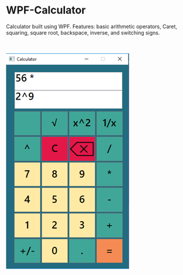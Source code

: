 # WPF-Calculator
Calculator built using WPF.  Features: basic arithmetic operators, Caret, squaring, square root, backspace, inverse, and switching signs.

<br><br>
![alt text](https://github.com/JustinTracy/WPF-Calculator/blob/master/Calculator/images/example.PNG?raw=true)
